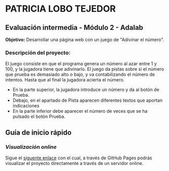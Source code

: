 # PATRICIA LOBO TEJEDOR

## Evaluación intermedia - Módulo 2 - Adalab

**Objetivo:** Desarrollar una página web con un juego de "Adivinar el número".

### Descripción del proyecto:

El juego consiste en que el programa genera un número al azar entre 1 y 100, y la jugadora tiene que adivinarlo. El juego da pistas sobre si el número que prueba es demasiado alto o bajo, y va contabilizando el número de intentos. Hasta que al final la jugadora acierta el número.
- En la parte superior, la jugadora introduce un número y da al botón de Prueba.
- Debajo, en el apartado de Pista aparecen diferentes textos que aportan indicaciones
- En la parte inferior debe aparecer el número de veces que se ha pulsado el botón Prueba.

## Guía de inicio rápido

### **_Visualización online_**

Sigue el [siguente enlace](http://beta.adalab.es/modulo-2-evaluacion-intermedia-PatriciaLoboTejedor) con el cual, a través de GitHub Pages podrás visualizar el proyecto directamente a través de un servidor online.

